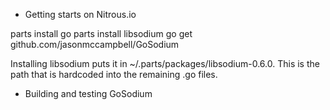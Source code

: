 

* Getting starts on Nitrous.io

parts install go
parts install libsodium
go get github.com/jasonmccampbell/GoSodium

Installing libsodium puts it in ~/.parts/packages/libsodium-0.6.0. This is the path that is hardcoded into
the remaining .go files. 

* Building and testing GoSodium

